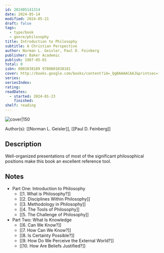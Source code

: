 ```yaml
---
id: 202405141314
date: 2024-05-14
modified: 2024-05-21
draft: false
tags:
  - type/book
  - genre/philosophy
title: Introduction to Philosophy
subtitle: A Christian Perspective
author: Norman L. Geisler, Paul D. Feinberg
publisher: Baker Academic
publish: 1987-05-01
total: 0
isbn: 0801038189 9780801038181
cover: http://books.google.com/books/content?id=_QgBAAAACAAJ&printsec=frontcover&img=1&zoom=1&source=gbs_api
series: 
seriesIndex: 
rating: 
readDates:
  - started: 2024-01-23
    finished: 
shelf: reading
---
```


![cover|150](http://books.google.com/books/content?id=_QgBAAAACAAJ&printsec=frontcover&img=1&zoom=1&source=gbs_api)

Author(s): [[Norman L. Geisler]], [[Paul D. Feinberg]]

## Description

Well-organized presentations of most of the significant philosophical positions make this book an excellent reference tool.

## Notes

- Part One: Introduction to Philosophy
	- [[1. What is Philosophy?]]
	- [[2. Disciplines Within Philosophy]]
	- [[3. Methodology in Philosophy]]
	- [[4. The Tools of Philosophy]]
	- [[5. The Challenge of Philosophy]]
- Part Two: What Is Knowledge
	- [[6. Can We Know?]]
	- [[7. How Can We Know?]]
	- [[8. Is Certainty Possible?]]
	- [[9. How Do We Perceive the External World?]]
	- [[10. How Are Beliefs Justified?]]
